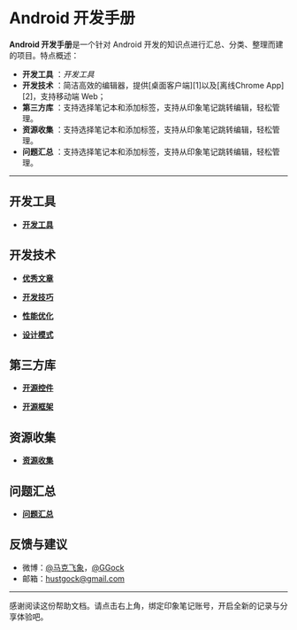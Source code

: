 # Android 开发手册

**Android 开发手册**是一个针对 Android 开发的知识点进行汇总、分类、整理而建的项目。特点概述：
 
- **开发工具** ：*开发工具*
- **开发技术** ：简洁高效的编辑器，提供[桌面客户端][1]以及[离线Chrome App][2]，支持移动端 Web；
- **第三方库** ：支持选择笔记本和添加标签，支持从印象笔记跳转编辑，轻松管理。
- **资源收集** ：支持选择笔记本和添加标签，支持从印象笔记跳转编辑，轻松管理。
- **问题汇总** ：支持选择笔记本和添加标签，支持从印象笔记跳转编辑，轻松管理。

-------------------

## 开发工具

- **[开发工具](https://github.com/ShortStickBoy/Android-Develop-Manual/blob/master/%E5%BC%80%E5%8F%91%E5%B7%A5%E5%85%B7/%E5%BC%80%E5%8F%91%E5%B7%A5%E5%85%B7.md)**

## 开发技术

- **[优秀文章](https://github.com/ShortStickBoy/Android-Develop-Manual/blob/master/%E5%BC%80%E5%8F%91%E6%8A%80%E6%9C%AF/%E4%BC%98%E7%A7%80%E6%96%87%E7%AB%A0.md)**

- **[开发技巧](https://github.com/ShortStickBoy/Android-Develop-Manual/blob/master/%E5%BC%80%E5%8F%91%E6%8A%80%E6%9C%AF/%E5%BC%80%E5%8F%91%E6%8A%80%E5%B7%A7.md)**

- **[性能优化](https://github.com/ShortStickBoy/Android-Develop-Manual/blob/master/%E5%BC%80%E5%8F%91%E6%8A%80%E6%9C%AF/%E6%80%A7%E8%83%BD%E4%BC%98%E5%8C%96.md)**

- **[设计模式](https://github.com/ShortStickBoy/Android-Develop-Manual/blob/master/%E5%BC%80%E5%8F%91%E6%8A%80%E6%9C%AF/%E8%AE%BE%E8%AE%A1%E6%A8%A1%E5%BC%8F.md)**

## 第三方库

- **[开源控件](https://github.com/ShortStickBoy/Android-Develop-Manual/blob/master/%E7%AC%AC%E4%B8%89%E6%96%B9%E5%BA%93/%E5%BC%80%E6%BA%90%E6%8E%A7%E4%BB%B6.md)**

- **[开源框架](https://github.com/ShortStickBoy/Android-Develop-Manual/blob/master/%E7%AC%AC%E4%B8%89%E6%96%B9%E5%BA%93/%E5%BC%80%E6%BA%90%E6%A1%86%E6%9E%B6.md)**

## 资源收集

- **[资源收集](https://github.com/ShortStickBoy/Android-Develop-Manual/blob/master/%E8%B5%84%E6%BA%90%E6%94%B6%E9%9B%86/%E8%B5%84%E6%BA%90%E6%94%B6%E9%9B%86.md)**

## 问题汇总

- **[问题汇总](https://github.com/ShortStickBoy/Android-Develop-Manual/blob/master/%E9%97%AE%E9%A2%98%E6%B1%87%E6%80%BB/%E9%97%AE%E9%A2%98%E6%B1%87%E6%80%BB.md)**



## 反馈与建议
- 微博：[@马克飞象](http://weibo.com/u/2788354117)，[@GGock](http://weibo.com/ggock "开发者个人账号")
- 邮箱：<hustgock@gmail.com>

---------
感谢阅读这份帮助文档。请点击右上角，绑定印象笔记账号，开启全新的记录与分享体验吧。

